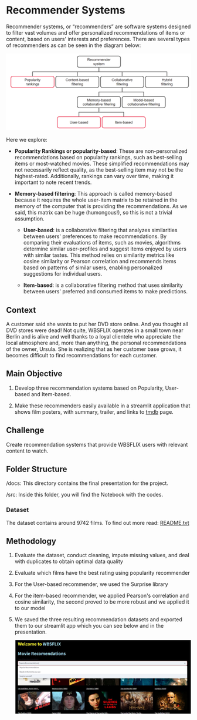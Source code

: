 # Recommender Systems

Recommender systems, or “recommenders” are software systems designed to filter vast volumes and offer personalized recommendations of items or content, based on users' interests and preferences. 
There are several types of recommenders as can be seen in the diagram below:

![Types of recommenders](https://github.com/HeleneRebelo/Recommender-Systems/blob/main/docs/recommender_system.png)

Here we explore:

- **Popularity Rankings or popularity-based**: These are non-personalized recommendations based on popularity rankings, such as best-selling items or most-watched movies. These simplified recommendations may not necessarily reflect quality, as the best-selling item may not be the highest-rated. Additionally, rankings can vary over time, making it important to note recent trends.

- **Memory-based filtering**: This approach is called memory-based because it requires the whole user-item matrix to be retained in the memory of the computer that is providing the recommendations. As we said, this matrix can be huge (humongous!), so this is not a trivial assumption.

     - **User-based**: is a collaborative filtering that analyzes similarities between users' preferences to make recommendations. By comparing their evaluations of items, such as movies, algorithms determine similar user-profiles and suggest items enjoyed by users with similar tastes. This method relies on similarity metrics like cosine similarity or Pearson correlation and recommends items based on patterns of similar users, enabling personalized suggestions for individual users.
     
     - **Item-based**: is a collaborative filtering method that uses similarity between users' preferred and consumed items to make predictions.

## Context

A customer said she wants to put her DVD store online. And you thought all DVD stores were dead! Not quite, WBSFLIX operates in a small town near Berlin and is alive and well thanks to a loyal clientele who appreciate the local atmosphere and, more than anything, the personal recommendations of the owner, Ursula. She is realizing that as her customer base grows, it becomes difficult to find recommendations for each customer.

## Main Objective

1. Develop three recommendation systems based on Popularity, User-based and Item-based.

2. Make these recommenders easily available in a streamlit application that shows film posters, with summary, trailer, and links to [tmdb](https://www.themoviedb.org/) page.

## Challenge

Create recommendation systems that provide WBSFLIX users with relevant content to watch.

## Folder Structure

/docs: This directory contains the final presentation for the project.

/src: Inside this folder, you will find the Notebook with the codes.

### Dataset

The dataset contains around 9742 films. To find out more read: [README.txt](https://github.com/HeleneRebelo/Recommender-Systems/blob/main/data/README.txt)

## Methodology

1. Evaluate the dataset, conduct cleaning, impute missing values, and deal with duplicates to obtain optimal data quality
2. Evaluate which films have the best rating using popularity recommender
3. For the User-based recommender, we used the Surprise library
4. For the item-based recommender, we applied Pearson's correlation and cosine similarity, the second proved to be more robust and we applied it to our model
5. We saved the three resulting recommendation datasets and exported them to our streamlit app which you can see below and in the presentation.

   ![WBSFLIX](https://github.com/HeleneRebelo/Recommender-Systems/blob/main/docs/wbsflix_image.png)
   




